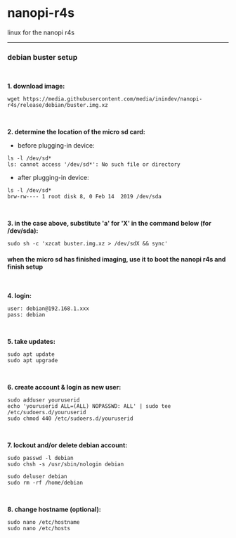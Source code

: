 # nanopi-r4s
linux for the nanopi r4s

---
### debian buster setup
<br/>

**1. download image:**
```
wget https://media.githubusercontent.com/media/inindev/nanopi-r4s/release/debian/buster.img.xz
```

<br/>

**2. determine the location of the micro sd card:**

 * before plugging-in device:
```
ls -l /dev/sd*
ls: cannot access '/dev/sd*': No such file or directory
```

 * after plugging-in device:
```
ls -l /dev/sd*
brw-rw---- 1 root disk 8, 0 Feb 14  2019 /dev/sda
```

<br/>

**3. in the case above, substitute 'a' for 'X' in the command below (for /dev/sda):**
```
sudo sh -c 'xzcat buster.img.xz > /dev/sdX && sync'
```

#### when the micro sd has finished imaging, use it to boot the nanopi r4s and finish setup

<br/>

**4. login:**
```
user: debian@192.168.1.xxx
pass: debian
```

<br/>

**5. take updates:**
```
sudo apt update
sudo apt upgrade
```

<br/>

**6. create account & login as new user:**
```
sudo adduser youruserid
echo 'youruserid ALL=(ALL) NOPASSWD: ALL' | sudo tee /etc/sudoers.d/youruserid
sudo chmod 440 /etc/sudoers.d/youruserid
```

<br/>

**7. lockout and/or delete debian account:**
```
sudo passwd -l debian
sudo chsh -s /usr/sbin/nologin debian
```

```
sudo deluser debian
sudo rm -rf /home/debian
```

<br/>

**8. change hostname (optional):**
```
sudo nano /etc/hostname
sudo nano /etc/hosts
```

